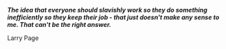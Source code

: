 _**The idea that everyone should slavishly work so they do something inefficiently so they keep their job - that just doesn't make any sense to me. That can't be the right answer.**_

Larry Page